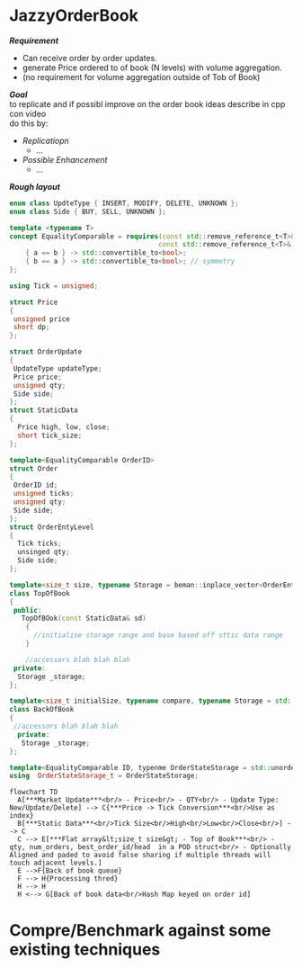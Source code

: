 # JazzyOrderBook
***Requirement***<br/>
 - Can receive order by order updates.
 - generate Price ordered to of book (N levels) with volume aggregation.
 - (no requirement for volume aggregation outside of Tob of Book)
 
***Goal***<br/>
to replicate and if possibl improve on the order book ideas describe in cpp con video<br/>
do this by:<br/>
- *Replicatiopn*
    - ...
- *Possible Enhancement*
    - ...

***Rough layout***
```cpp
enum class UpdteType { INSERT, MODIFY, DELETE, UNKNOWN };
enum class Side { BUY, SELL, UNKNOWN };

template <typename T>
concept EqualityComparable = requires(const std::remove_reference_t<T>& a,
                                     const std::remove_reference_t<T>& b) {
    { a == b } -> std::convertible_to<bool>;
    { b == a } -> std::convertible_to<bool>; // symmetry
};

using Tick = unsigned;

struct Price
{
 unsigned price
 short dp;
};

struct OrderUpdate
{
 UpdateType updateType;
 Price price;
 unsigned qty;
 Side side;
};
struct StaticData
{
  Price high, low, close;
  short tick_size;
};

template<EqualityComparable OrderID>
struct Order
{
 OrderID id;
 unsigned ticks;
 unsigned qty;
 Side side;
};
struct OrderEntyLevel
{
  Tick ticks;
  unsinged qty;
  Side side;
};

template<size_t size, typename Storage = beman::inplace_vector<OrderEntyLevel, size>>
class TopOfBook
{
 public:
   TopOfBOok(const StaticData& sd)
    {
      //initialise storage range and base based off sttic data range
    }

    //accessors blah blah blah
 private:
  Storage _storage;
};

template<size_t initialSize, typename compare, typename Storage = std::map<Tick, OrderEntryLevel, compare>>
class BackOfBook
{
 //accessors blah blah blah
  private:
   Storage _storage;
};

template<EqualityComparable ID, typenme OrderStateStorage = std::unordered_map<ID,Order>>
using  OrderStateStorage_t = OrderStateStorage;
```
 
```mermaid
flowchart TD
  A[***Market Update***<br/> - Price<br/> - QTY<br/> - Update Type: New/Update/Delete] --> C{***Price -> Tick Conversion***<br/>Use as index}
  B[***Static Data***<br/>Tick Size<br/>High<br/>Low<br/>Close<br/>] --> C
  C --> E[***Flat array&lt;size_t size&gt; - Top of Book***<br/> - qty, num_orders, best_order_id/head  in a POD struct<br/> - Optionally Aligned and paded to avoid false sharing if multiple threads will touch adjacent levels.]
  E -->F{Back of book queue}
  F --> H{Processing thred}
  H --> H
  H <--> G[Back of book data<br/>Hash Map keyed on order id]
```

# Compre/Benchmark against some existing techniques
